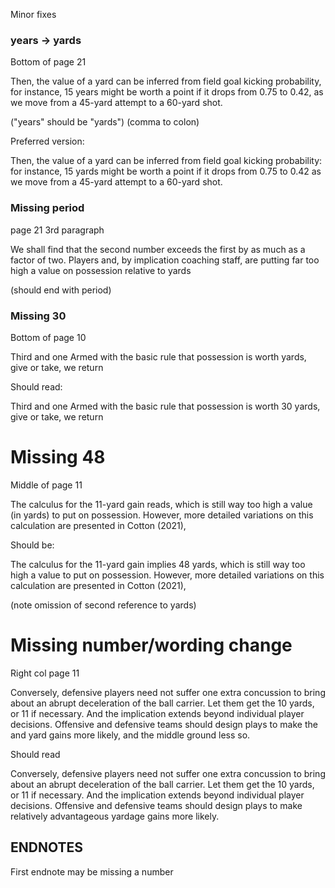
Minor fixes


### years -> yards 
Bottom of page 21 

Then, the value of a yard can be inferred from field goal
kicking probability, for instance, 15 years might be
worth a point if it drops from 0.75 to 0.42, as we
move from a 45-yard attempt to a 60-yard shot.

("years" should be "yards") 
(comma to colon)

Preferred version: 

Then, the value of a yard can be inferred from field goal
kicking probability: for instance, 15 yards might be
worth a point if it drops from 0.75 to 0.42 as we
move from a 45-yard attempt to a 60-yard shot.

### Missing period
page 21 3rd paragraph 

We shall find that the second number exceeds
the first by as much as a factor of two. Players and,
by implication coaching staff, are putting far too
high a value on possession relative to yards

(should end with period)


### Missing 30 
Bottom of page 10

Third and one
Armed with the basic rule that possession
is worth yards, give or take, we return

Should read:

Third and one
Armed with the basic rule that possession
is worth 30 yards, give or take, we return


# Missing 48
Middle of page 11

The calculus for the 11-yard gain reads, which
is still way too high a value (in yards) to put on
possession. However, more detailed variations on
this calculation are presented in Cotton (2021),

Should be:

The calculus for the 11-yard gain implies 48 yards, which
is still way too high a value to put on
possession. However, more detailed variations on
this calculation are presented in Cotton (2021),

(note omission of second reference to yards)


# Missing number/wording change  
Right col page 11

Conversely, defensive players need not suffer
one extra concussion to bring about an abrupt
deceleration of the ball carrier. Let them get the
10 yards, or 11 if necessary. And the implication
extends beyond individual player decisions.
Offensive and defensive teams should design
plays to make the and yard gains more likely,
and the middle ground less so.

Should read

Conversely, defensive players need not suffer
one extra concussion to bring about an abrupt
deceleration of the ball carrier. Let them get the
10 yards, or 11 if necessary. And the implication
extends beyond individual player decisions.
Offensive and defensive teams should design
plays to make relatively advantageous yardage gains more likely.





## ENDNOTES

First endnote may be missing a number 
